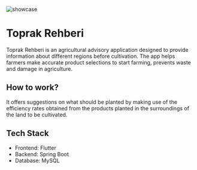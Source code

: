 ![showcase](https://github.com/user-attachments/assets/e2576dcf-317e-42fd-822f-6f4d83f977b3)


# Toprak Rehberi

Toprak Rehberi is an agricultural advisory application designed to provide information about different regions before cultivation. The app helps farmers make accurate product selections to start farming, prevents waste and damage in agriculture. 

## How to work?
It offers suggestions on what should be planted by making use of the efficiency rates obtained from the products planted in the surroundings of the land to be cultivated.

## Tech Stack
- Frontend: Flutter
- Backend: Spring Boot
- Database: MySQL
